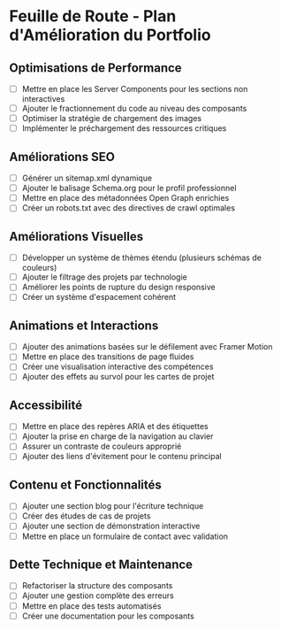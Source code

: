 # Feuille de Route - Plan d'Amélioration du Portfolio

## Optimisations de Performance

- [ ] Mettre en place les Server Components pour les sections non interactives
- [ ] Ajouter le fractionnement du code au niveau des composants
- [ ] Optimiser la stratégie de chargement des images
- [ ] Implémenter le préchargement des ressources critiques

## Améliorations SEO

- [ ] Générer un sitemap.xml dynamique
- [ ] Ajouter le balisage Schema.org pour le profil professionnel
- [ ] Mettre en place des métadonnées Open Graph enrichies
- [ ] Créer un robots.txt avec des directives de crawl optimales

## Améliorations Visuelles

- [ ] Développer un système de thèmes étendu (plusieurs schémas de couleurs)
- [ ] Ajouter le filtrage des projets par technologie
- [ ] Améliorer les points de rupture du design responsive
- [ ] Créer un système d'espacement cohérent

## Animations et Interactions

- [ ] Ajouter des animations basées sur le défilement avec Framer Motion
- [ ] Mettre en place des transitions de page fluides
- [ ] Créer une visualisation interactive des compétences
- [ ] Ajouter des effets au survol pour les cartes de projet

## Accessibilité

- [ ] Mettre en place des repères ARIA et des étiquettes
- [ ] Ajouter la prise en charge de la navigation au clavier
- [ ] Assurer un contraste de couleurs approprié
- [ ] Ajouter des liens d'évitement pour le contenu principal

## Contenu et Fonctionnalités

- [ ] Ajouter une section blog pour l'écriture technique
- [ ] Créer des études de cas de projets
- [ ] Ajouter une section de démonstration interactive
- [ ] Mettre en place un formulaire de contact avec validation

## Dette Technique et Maintenance

- [ ] Refactoriser la structure des composants
- [ ] Ajouter une gestion complète des erreurs
- [ ] Mettre en place des tests automatisés
- [ ] Créer une documentation pour les composants
